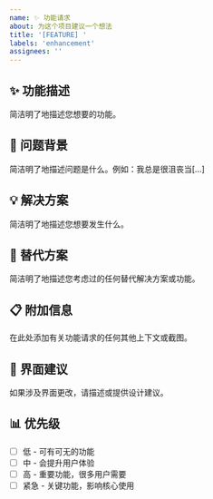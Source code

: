 ```yaml
---
name: ✨ 功能请求
about: 为这个项目建议一个想法
title: '[FEATURE] '
labels: 'enhancement'
assignees: ''
---
```


## ✨ 功能描述
简洁明了地描述您想要的功能。

## 🎯 问题背景
简洁明了地描述问题是什么。例如：我总是很沮丧当[...]

## 💡 解决方案
简洁明了地描述您想要发生什么。

## 🔄 替代方案
简洁明了地描述您考虑过的任何替代解决方案或功能。

## 📋 附加信息
在此处添加有关功能请求的任何其他上下文或截图。

## 🎨 界面建议
如果涉及界面更改，请描述或提供设计建议。

## 📊 优先级
- [ ] 低 - 可有可无的功能
- [ ] 中 - 会提升用户体验
- [ ] 高 - 重要功能，很多用户需要
- [ ] 紧急 - 关键功能，影响核心使用